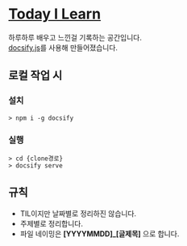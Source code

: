 # [Today I Learn](https://ginameee.github.io/TIL)

하루하루 배우고 느낀걸 기록하는 공간입니다. <br>
[docsify.js](https://docsify.js.org/#/)를 사용해 만들어졌습니다.

## 로컬 작업 시

### 설치

```
> npm i -g docsify
```

### 실행

```
> cd {clone경로}
> docsify serve
```

## 규칙

- TIL이지만 날짜별로 정리하진 않습니다.
- 주제별로 정리합니다.
- 파일 네이밍은 **[YYYYMMDD]\_[글제목]** 으로 합니다.
